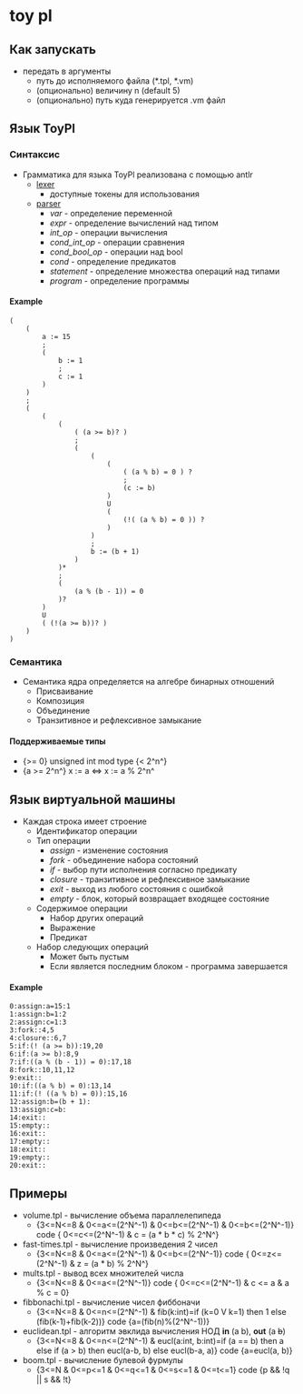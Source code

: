# toy pl

## Как запускать
+ передать в аргументы 
	+ путь до исполняемого файла (*.tpl, *.vm)
	+ (опционально) величину n (default 5)
	+ (опционально) путь куда генерируется .vm файл


## Язык ToyPl

### Синтаксис

+ Грамматика для языка ToyPl реализована с помощью antlr
	+ [lexer](/src/ToyPl/ToyPlLanguage/toyPlLexer.g4)
		+ доступные токены для использования
	+ [parser](/src/ToyPl/ToyPlLanguage/toyPlParser.g4)
		+ *var* - определение переменной
		+ *expr* - определение вычислений над типом
		+ *int_op* - операции вычисления
		+ *cond_int_op* - операции сравнения
		+ *cond_bool_op* - операции над bool
		+ *cond* - определение предикатов
		+ *statement* - определение множества операций над типами
		+ *program* - определение программы

#### Example
```
(
    (   
        a := 15
        ;
        (
            b := 1
            ;
            c := 1
        )
    )
    ;
    (
        (
            ( 
                ( (a >= b)? ) 
                ; 
                ( 
                    ( 
                        ( 
                            ( (a % b) = 0 ) ? 
                            ; 
                            (c := b)
                        ) 
                        U 
                        ( 
                            (!( (a % b) = 0 )) ?
                        ) 
                    )
                    ;
                    b := (b + 1)
                ) 
            )*
            ;
            (
                (a % (b - 1)) = 0
            )?
        )
        U
        ( (!(a >= b))? )
    )
)
```

### Семантика

+ Cемантика ядра определяется на алгебре бинарных отношений
	+ Присваивание
	+ Композиция
	+ Объединение
	+ Транзитивное и рефлексивное замыкание

#### Поддерживаемые типы
+ {>= 0} unsigned int mod type {< 2^n^}
+ {a >= 2^n^} x := a <=> x := a % 2^n^

## Язык виртуальной машины

+ Каждая строка имеет строение
    + Идентификатор операции
    + Тип операции
        + *assign* - изменение состояния
        + *fork* - объединение набора состояний
        + *if* - выбор пути исполнения согласно предикату
        + *closure* - транзитивное и рефлексивное замыкание
        + *exit* - выход из любого состояния с ошибкой
        + *empty* - блок, который возвращает входящее состояние
    + Содержимое операции
        + Набор других операций
        + Выражение
        + Предикат
    + Набор следующих операций
        + Может быть пустым
        + Если является последним блоком - программа завершается

#### Example

```
0:assign:a=15:1
1:assign:b=1:2
2:assign:c=1:3
3:fork::4,5
4:closure::6,7
5:if:(! (a >= b)):19,20
6:if:(a >= b):8,9
7:if:((a % (b - 1)) = 0):17,18
8:fork::10,11,12
9:exit::
10:if:((a % b) = 0):13,14
11:if:(! ((a % b) = 0)):15,16
12:assign:b=(b + 1):
13:assign:c=b:
14:exit::
15:empty::
16:exit::
17:empty::
18:exit::
19:empty::
20:exit::
```

## Примеры

+ volume.tpl - вычисление объема параллелепипеда
    + {3<=N<=8 & 0<=a<=(2^N^-1) & 0<=b<=(2^N^-1) & 0<=b<=(2^N^-1)} code { 0<=c<=(2^N^-1) & c = (a * b * c) % 2^N^}
+ fast-times.tpl - вычисление произведения 2 чисел
    + {3<=N<=8 & 0<=a<=(2^N^-1) & 0<=b<=(2^N^-1)} code { 0<=z<=(2^N^-1) & z = (a * b) % 2^N^}
+ mults.tpl - вывод всех множителей числа
    + {3<=N<=8 & 0<=a<=(2^N^-1)} code { 0<=c<=(2^N^-1) & c \<= a & a % c = 0}
+ fibbonachi.tpl - вычисление чисел фиббоначи
    + {3<=N<=8 & 0<=n<=(2^N^-1) & fib(k:int)=if (k=0 V k=1) then 1 else (fib(k-1)+fib(k-2))} code {a=(fib(n)%(2^N^-1))}
+ euclidean.tpl - алгоритм эвклида вычисления НОД **in** (a b), **out** (a ~~b~~)
    + {3<=N<=8 & 0<=n<=(2^N^-1) & eucl(a:int, b:int)=if (a == b) then a else if (a > b) then eucl(a-b, b) else eucl(b-a, a)} code {a=eucl(a, b)}
+ boom.tpl - вычисление булевой фурмулы
    + {3<=N & 0<=p<=1 & 0<=q<=1 & 0<=s<=1 & 0<=t<=1} code {p && !q || s && !t} 
